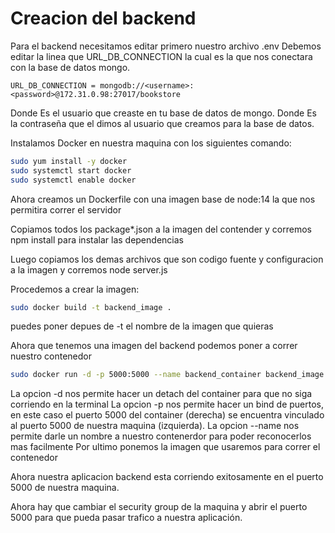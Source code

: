 # Creacion del backend

Para el backend necesitamos editar primero nuestro archivo .env
Debemos editar la linea que URL_DB_CONNECTION la cual es la que nos conectara con la base de datos mongo.

```
URL_DB_CONNECTION = mongodb://<username>:<password>@172.31.0.98:27017/bookstore
```

Donde <username> Es el usuario que creaste en tu base de datos de mongo.
Donde <password> Es la contraseña que el dimos al usuario que creamos para la base de datos.

Instalamos Docker en nuestra maquina con los siguientes comando:

```bash
sudo yum install -y docker
sudo systemctl start docker
sudo systemctl enable docker
```

Ahora creamos un Dockerfile con una imagen base de node:14 la que nos permitira correr el servidor

Copiamos todos los package\*.json a la imagen del contender y corremos npm install para instalar las dependencias

Luego copiamos los demas archivos que son codigo fuente y configuracion a la imagen y corremos node server.js

Procedemos a crear la imagen:

```bash
sudo docker build -t backend_image .
```

puedes poner depues de -t el nombre de la imagen que quieras

Ahora que tenemos una imagen del backend podemos poner a correr nuestro contenedor

```bash
sudo docker run -d -p 5000:5000 --name backend_container backend_image
```

La opcion -d nos permite hacer un detach del container para que no siga corriendo en la terminal
La opcion -p nos permite hacer un bind de puertos, en este caso el puerto 5000 del container (derecha) 
se encuentra vinculado al puerto 5000 de nuestra maquina (izquierda).
La opcion --name nos permite darle un nombre a nuestro contenerdor para poder reconocerlos mas facilmente
Por ultimo ponemos la imagen que usaremos para correr el contenedor

Ahora nuestra aplicacion backend esta corriendo exitosamente en el puerto 5000 de nuestra maquina.

Ahora hay que cambiar el security group de la maquina y abrir el puerto 5000 para que pueda pasar trafico a nuestra aplicación.
